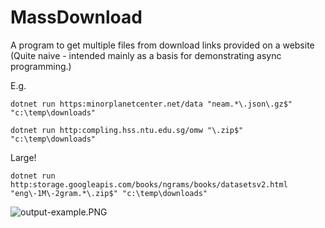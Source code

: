 # MassDownload
A program to get multiple files from download links provided on a website (Quite naive - intended mainly as a basis for demonstrating async programming.)  

E.g.  
  ```
  dotnet run https:minorplanetcenter.net/data "neam.*\.json\.gz$" "c:\temp\downloads"
  ```
  ```
  dotnet run http:compling.hss.ntu.edu.sg/omw "\.zip$" "c:\temp\downloads"
  ```
  Large!   
  ```
  dotnet run http:storage.googleapis.com/books/ngrams/books/datasetsv2.html "eng\-1M\-2gram.*\.zip$" "c:\temp\downloads"
  ```
  
  ![output-example.PNG](https://github.com/biggskanz/MassDownload/blob/5ac179c2112ac8c34aec6e3b15d2c13fc6110a6d/output-example.PNG)
